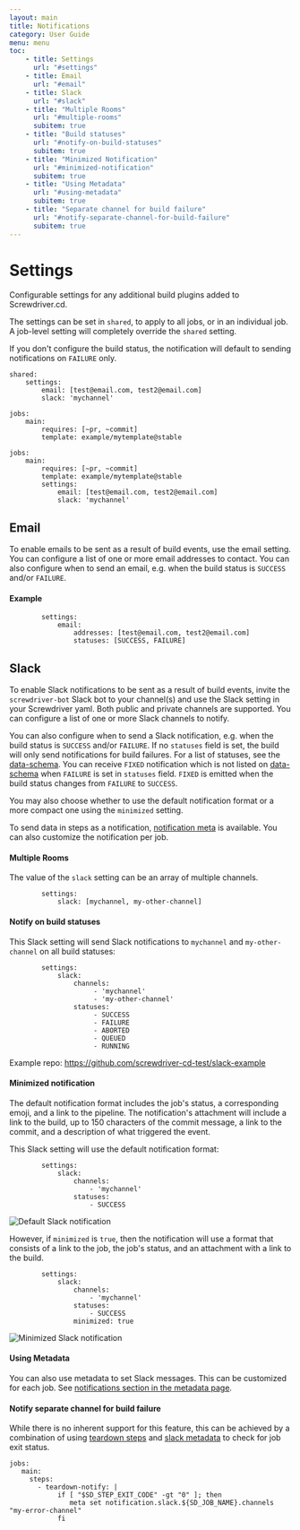 ```yaml
---
layout: main
title: Notifications
category: User Guide
menu: menu
toc:
    - title: Settings
      url: "#settings"
    - title: Email
      url: "#email"
    - title: Slack
      url: "#slack"
    - title: "Multiple Rooms"
      url: "#multiple-rooms"
      subitem: true
    - title: "Build statuses"
      url: "#notify-on-build-statuses"
      subitem: true
    - title: "Minimized Notification"
      url: "#minimized-notification"
      subitem: true
    - title: "Using Metadata"
      url: "#using-metadata"
      subitem: true
    - title: "Separate channel for build failure"
      url: "#notify-separate-channel-for-build-failure"
      subitem: true
---
```

# Settings
Configurable settings for any additional build plugins added to Screwdriver.cd.

The settings can be set in `shared`, to apply to all jobs, or in an individual job. A job-level setting will completely override the `shared` setting.

If you don't configure the build status, the notification will default to sending notifications on `FAILURE` only.

```
shared:
    settings:
        email: [test@email.com, test2@email.com]
        slack: 'mychannel'

jobs:
    main:
        requires: [~pr, ~commit]
        template: example/mytemplate@stable
```

```
jobs:
    main:
        requires: [~pr, ~commit]
        template: example/mytemplate@stable
        settings:
            email: [test@email.com, test2@email.com]
            slack: 'mychannel'
```

## Email
To enable emails to be sent as a result of build events, use the email setting.
You can configure a list of one or more email addresses to contact. You can also configure when to send an email, e.g. when the build status is `SUCCESS` and/or `FAILURE`.

#### Example
```
        settings:
            email:
                addresses: [test@email.com, test2@email.com]
                statuses: [SUCCESS, FAILURE]
```

## Slack
To enable Slack notifications to be sent as a result of build events, invite the `screwdriver-bot` Slack bot to your channel(s) and use the Slack setting in your Screwdriver yaml. Both public and private channels are supported. You can configure a list of one or more Slack channels to notify.

You can also configure when to send a Slack notification, e.g. when the build status is `SUCCESS` and/or `FAILURE`. If no `statuses` field is set, the build will only send notifications for build failures. For a list of statuses, see the [data-schema](https://github.com/screwdriver-cd/data-schema/blob/c2ea9b0372c6e62cb81e1f50602b751d0b10d547/models/build.js#L83-L96). You can receive `FIXED` notification which is not listed on [data-schema](https://github.com/screwdriver-cd/data-schema/blob/c2ea9b0372c6e62cb81e1f50602b751d0b10d547/models/build.js#L83-L96) when `FAILURE` is set in `statuses` field. `FIXED` is emitted when the build status changes from `FAILURE` to `SUCCESS`.

You may also choose whether to use the default notification format or a more compact one using the `minimized` setting.

To send data in steps as a notification, [notification meta](../metadata#notifications) is available. You can also customize the notification per job.

#### Multiple Rooms

The value of the `slack` setting can be an array of multiple channels.

```
        settings:
            slack: [mychannel, my-other-channel]
```

#### Notify on build statuses

This Slack setting will send Slack notifications to `mychannel` and `my-other-channel` on all build statuses:

```
        settings:
            slack:
                channels:
                     - 'mychannel'
                     - 'my-other-channel'
                statuses:
                     - SUCCESS
                     - FAILURE
                     - ABORTED
                     - QUEUED
                     - RUNNING
```

Example repo: <https://github.com/screwdriver-cd-test/slack-example>

#### Minimized notification

The default notification format includes the job's status, a corresponding emoji, and a link to the pipeline. The notification's attachment will include a link to the build, up to 150 characters of the commit message, a link to the commit, and a description of what triggered the event.

This Slack setting will use the default notification format:

```
        settings:
            slack:
                channels:
                    - 'mychannel'
                statuses:
                    - SUCCESS
```

![Default Slack notification](../assets/slack-full-notification.png)

However, if `minimized` is `true`, then the notification will use a format that consists of a link to the job, the job's status, and an attachment with a link to the build.

```
        settings:
            slack:
                channels:
                    - 'mychannel'
                statuses:
                    - SUCCESS
                minimized: true
```

![Minimized Slack notification](../assets/slack-minimized-notification.png)

#### Using Metadata

You can also use metadata to set Slack messages. This can be customized for each job. See [notifications section in the metadata page](../metadata#slack-notifications).

#### Notify separate channel for build failure

While there is no inherent support for this feature, this can be achieved by a combination of using [teardown steps](./configuration/jobconfiguration#teardown) and [slack metadata](./metadata#job-based-slack-channel) to check for job exit status.

```
jobs:
   main:
     steps:
       - teardown-notify: |
            if [ "$SD_STEP_EXIT_CODE" -gt "0" ]; then
               meta set notification.slack.${SD_JOB_NAME}.channels "my-error-channel"
            fi
```